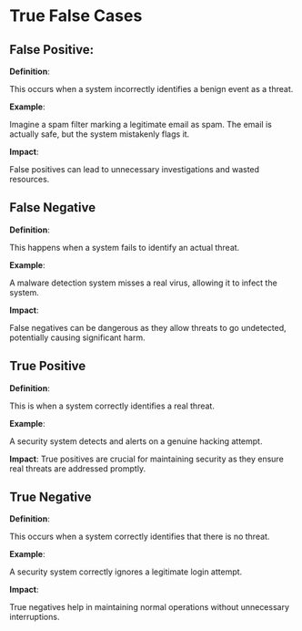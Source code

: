 
# True False Cases

## False Positive:

**Definition**: 

This occurs when a system incorrectly identifies a benign event as a threat.

**Example**: 

Imagine a spam filter marking a legitimate email as spam. The email is actually safe, but the system mistakenly flags it.

**Impact**: 

False positives can lead to unnecessary investigations and wasted resources.

## False Negative

**Definition**: 

This happens when a system fails to identify an actual threat.

**Example**:

A malware detection system misses a real virus, allowing it to infect the system.

**Impact**: 

False negatives can be dangerous as they allow threats to go undetected, potentially causing significant harm.

## True Positive
    
**Definition**: 

This is when a system correctly identifies a real threat.

**Example**:

A security system detects and alerts on a genuine hacking attempt.

**Impact**:
True positives are crucial for maintaining security as they ensure real threats are addressed promptly.


## True Negative

**Definition**: 

This occurs when a system correctly identifies that there is no threat.

**Example**: 

A security system correctly ignores a legitimate login attempt.

**Impact**: 

True negatives help in maintaining normal operations without unnecessary interruptions.